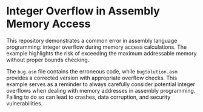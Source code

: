 # Integer Overflow in Assembly Memory Access

This repository demonstrates a common error in assembly language programming: integer overflow during memory access calculations.  The example highlights the risk of exceeding the maximum addressable memory without proper bounds checking.

The `bug.asm` file contains the erroneous code, while `bugSolution.asm` provides a corrected version with appropriate overflow checks. This example serves as a reminder to always carefully consider potential integer overflows when dealing with memory addresses in assembly programming.  Failing to do so can lead to crashes, data corruption, and security vulnerabilities.